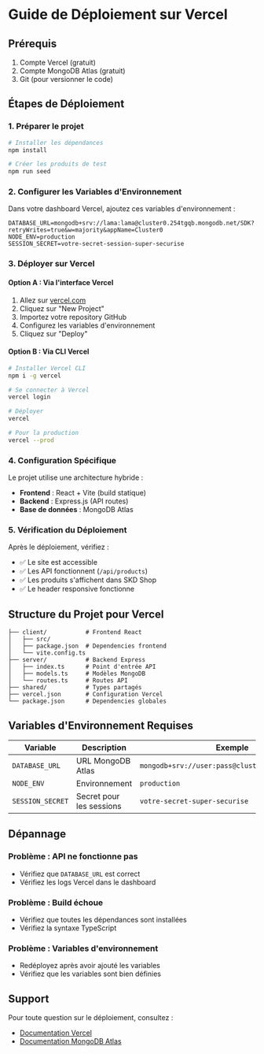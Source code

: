 # Guide de Déploiement sur Vercel

## Prérequis

1. Compte Vercel (gratuit)
2. Compte MongoDB Atlas (gratuit)
3. Git (pour versionner le code)

## Étapes de Déploiement

### 1. Préparer le projet

```bash
# Installer les dépendances
npm install

# Créer les produits de test
npm run seed
```

### 2. Configurer les Variables d'Environnement

Dans votre dashboard Vercel, ajoutez ces variables d'environnement :

```
DATABASE_URL=mongodb+srv://lama:lama@cluster0.254tgqb.mongodb.net/SDK?retryWrites=true&w=majority&appName=Cluster0
NODE_ENV=production
SESSION_SECRET=votre-secret-session-super-securise
```

### 3. Déployer sur Vercel

#### Option A : Via l'interface Vercel
1. Allez sur [vercel.com](https://vercel.com)
2. Cliquez sur "New Project"
3. Importez votre repository GitHub
4. Configurez les variables d'environnement
5. Cliquez sur "Deploy"

#### Option B : Via CLI Vercel
```bash
# Installer Vercel CLI
npm i -g vercel

# Se connecter à Vercel
vercel login

# Déployer
vercel

# Pour la production
vercel --prod
```

### 4. Configuration Spécifique

Le projet utilise une architecture hybride :
- **Frontend** : React + Vite (build statique)
- **Backend** : Express.js (API routes)
- **Base de données** : MongoDB Atlas

### 5. Vérification du Déploiement

Après le déploiement, vérifiez :
- ✅ Le site est accessible
- ✅ Les API fonctionnent (`/api/products`)
- ✅ Les produits s'affichent dans SKD Shop
- ✅ Le header responsive fonctionne

## Structure du Projet pour Vercel

```
├── client/           # Frontend React
│   ├── src/
│   ├── package.json  # Dependencies frontend
│   └── vite.config.ts
├── server/           # Backend Express
│   ├── index.ts      # Point d'entrée API
│   ├── models.ts     # Modèles MongoDB
│   └── routes.ts     # Routes API
├── shared/           # Types partagés
├── vercel.json       # Configuration Vercel
└── package.json      # Dependencies globales
```

## Variables d'Environnement Requises

| Variable | Description | Exemple |
|----------|-------------|---------|
| `DATABASE_URL` | URL MongoDB Atlas | `mongodb+srv://user:pass@cluster.mongodb.net/db` |
| `NODE_ENV` | Environnement | `production` |
| `SESSION_SECRET` | Secret pour les sessions | `votre-secret-super-securise` |

## Dépannage

### Problème : API ne fonctionne pas
- Vérifiez que `DATABASE_URL` est correct
- Vérifiez les logs Vercel dans le dashboard

### Problème : Build échoue
- Vérifiez que toutes les dépendances sont installées
- Vérifiez la syntaxe TypeScript

### Problème : Variables d'environnement
- Redéployez après avoir ajouté les variables
- Vérifiez que les variables sont bien définies

## Support

Pour toute question sur le déploiement, consultez :
- [Documentation Vercel](https://vercel.com/docs)
- [Documentation MongoDB Atlas](https://docs.atlas.mongodb.com/)

